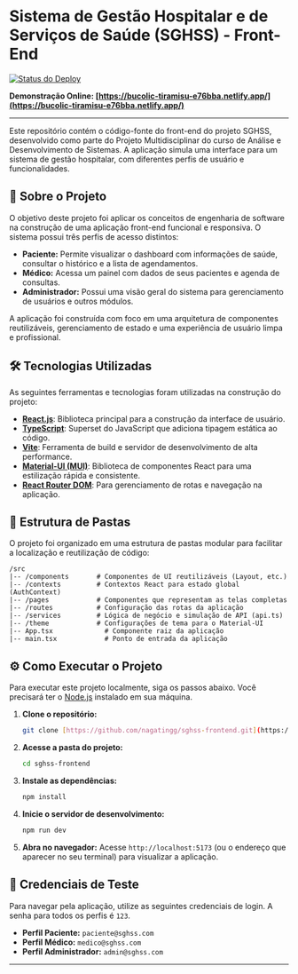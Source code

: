 # Sistema de Gestão Hospitalar e de Serviços de Saúde (SGHSS) - Front-End

[![Status do Deploy](https://api.netlify.com/api/v1/badges/e6a5f0b3-3a5b-4c0e-9d2c-9a2c3a3b5e7b/deploy-status)](https://app.netlify.com/sites/bucolic-tiramisu-e76bba/deploys)

**Demonstração Online: [https://bucolic-tiramisu-e76bba.netlify.app/](https://bucolic-tiramisu-e76bba.netlify.app/)**

---

Este repositório contém o código-fonte do front-end do projeto SGHSS, desenvolvido como parte do Projeto Multidisciplinar do curso de Análise e Desenvolvimento de Sistemas. A aplicação simula uma interface para um sistema de gestão hospitalar, com diferentes perfis de usuário e funcionalidades.

## 🚀 Sobre o Projeto

O objetivo deste projeto foi aplicar os conceitos de engenharia de software na construção de uma aplicação front-end funcional e responsiva. O sistema possui três perfis de acesso distintos:

* **Paciente:** Permite visualizar o dashboard com informações de saúde, consultar o histórico e a lista de agendamentos.
* **Médico:** Acessa um painel com dados de seus pacientes e agenda de consultas.
* **Administrador:** Possui uma visão geral do sistema para gerenciamento de usuários e outros módulos.

A aplicação foi construída com foco em uma arquitetura de componentes reutilizáveis, gerenciamento de estado e uma experiência de usuário limpa e profissional.

## 🛠️ Tecnologias Utilizadas

As seguintes ferramentas e tecnologias foram utilizadas na construção do projeto:

* **[React.js](https://react.dev/)**: Biblioteca principal para a construção da interface de usuário.
* **[TypeScript](https://www.typescriptlang.org/)**: Superset do JavaScript que adiciona tipagem estática ao código.
* **[Vite](https://vitejs.dev/)**: Ferramenta de build e servidor de desenvolvimento de alta performance.
* **[Material-UI (MUI)](https://mui.com/)**: Biblioteca de componentes React para uma estilização rápida e consistente.
* **[React Router DOM](https://reactrouter.com/)**: Para gerenciamento de rotas e navegação na aplicação.

## 📂 Estrutura de Pastas

O projeto foi organizado em uma estrutura de pastas modular para facilitar a localização e reutilização de código:

```
/src
|-- /components       # Componentes de UI reutilizáveis (Layout, etc.)
|-- /contexts         # Contextos React para estado global (AuthContext)
|-- /pages            # Componentes que representam as telas completas
|-- /routes           # Configuração das rotas da aplicação
|-- /services         # Lógica de negócio e simulação de API (api.ts)
|-- /theme            # Configurações de tema para o Material-UI
|-- App.tsx             # Componente raiz da aplicação
|-- main.tsx            # Ponto de entrada da aplicação
```

## ⚙️ Como Executar o Projeto

Para executar este projeto localmente, siga os passos abaixo. Você precisará ter o [Node.js](https://nodejs.org/) instalado em sua máquina.

1.  **Clone o repositório:**
    ```bash
    git clone [https://github.com/nagatingg/sghss-frontend.git](https://github.com/nagatingg/sghss-frontend.git)
    ```

2.  **Acesse a pasta do projeto:**
    ```bash
    cd sghss-frontend
    ```

3.  **Instale as dependências:**
    ```bash
    npm install
    ```

4.  **Inicie o servidor de desenvolvimento:**
    ```bash
    npm run dev
    ```

5.  **Abra no navegador:**
    Acesse `http://localhost:5173` (ou o endereço que aparecer no seu terminal) para visualizar a aplicação.

## 🔑 Credenciais de Teste

Para navegar pela aplicação, utilize as seguintes credenciais de login. A senha para todos os perfis é `123`.

* **Perfil Paciente:** `paciente@sghss.com`
* **Perfil Médico:** `medico@sghss.com`
* **Perfil Administrador:** `admin@sghss.com`

---